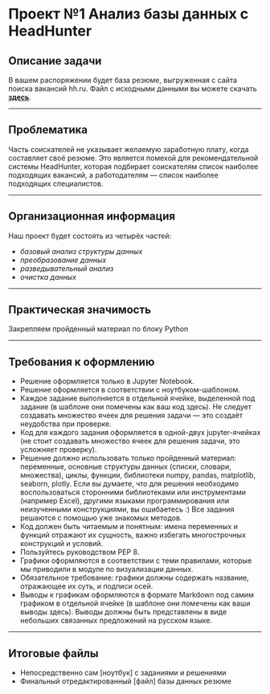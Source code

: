 # __Проект №1 Анализ базы данных c HeadHunter__ #

## __Описание задачи__ 

В вашем распоряжении будет база резюме, выгруженная с сайта поиска вакансий hh.ru. Файл с исходными данными вы можете скачать __[здесь][]__.
____
[здесь]: https://drive.google.com/file/d/15LlgMTGlmmTEKyUFYrXD15pz77LPG4Yf/view

## __Проблематика__

Часть соискателей не указывает желаемую заработную плату, когда составляет своё резюме. Это является помехой для рекомендательной системы HeadHunter, которая подбирает соискателям список наиболее подходящих вакансий, а работодателям — список наиболее подходящих специалистов.
___
## __Организационная информация__

Наш проект будет состоять из четырёх частей:

- _базовый анализ структуры данных_
- _преобразование данных_
- _разведывательный анализ_
- _очистка данных_
___

## __Практическая значимость__

Закрепляем пройденный материал по блоку Python
___
## __Требования к оформлению__
* Решение оформляется только в Jupyter Notebook.
* Решение оформляется в соответствии с ноутбуком-шаблоном.
* Каждое задание выполняется в отдельной ячейке, выделенной под задание (в шаблоне они помечены как ваш код здесь). Не следует создавать множество ячеек для решения задачи — это создаёт неудобства при проверке.
* Код для каждого задания оформляется в одной-двух jupyter-ячейках (не стоит создавать множество ячеек для решения задачи, это усложняет проверку).
* Решение должно использовать только пройденный материал: переменные, основные структуры данных (списки, словари, множества), циклы, функции, библиотеки numpy, pandas, matplotlib, seaborn, plotly. Если вы думаете, что для решения необходимо воспользоваться сторонними библиотеками или инструментами (например Excel), другими языками программирования или неизученными конструкциями, вы ошибаетесь :) Все задания решаются с помощью уже знакомых методов.
* Код должен быть читаемым и понятным: имена переменных и функций отражают их сущность, важно избегать многострочных конструкций и условий.
* Пользуйтесь руководством PEP 8.
* Графики оформляются в соответствии с теми правилами, которые мы приводили в модуле по визуализации данных.
* Обязательное требование: графики должны содержать название, отражающее их суть, и подписи осей.
* Выводы к графикам оформляются в формате Markdown под самим графиком в отдельной ячейке (в шаблоне они помечены как ваши выводы здесь). Выводы должны быть представлены в виде небольших связанных предложений на русском языке.
___

## __Итоговые файлы__

- Непосредственно сам [ноутбук] с заданиями и решениями
- Финальный отредактированный [файл] базы данных резюме